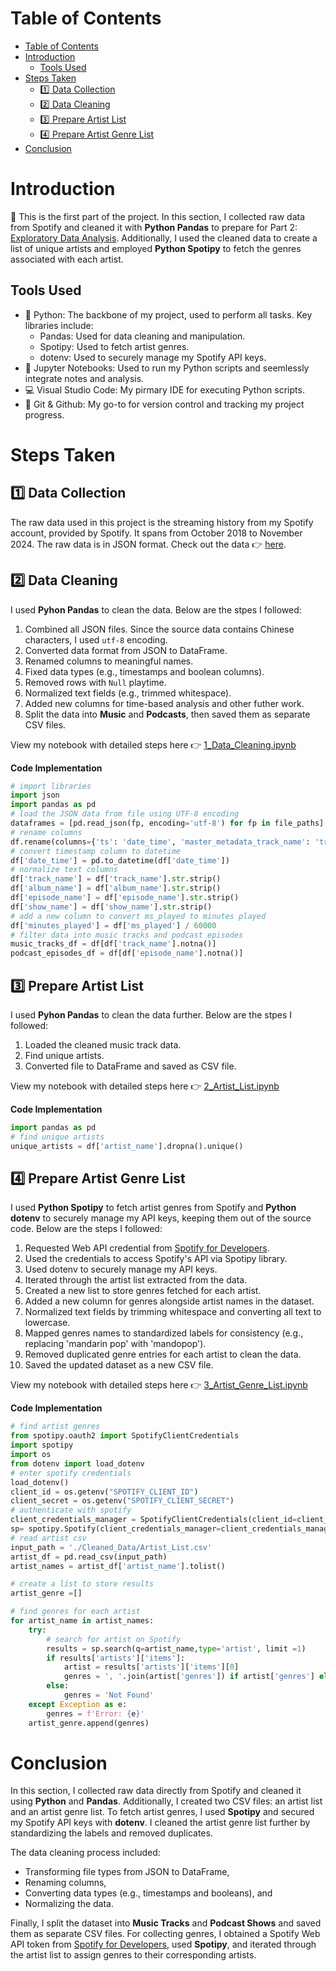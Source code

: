 # Table of Contents
- [Table of Contents](#table-of-contents)
- [Introduction](#introduction)
  - [Tools Used](#tools-used)
- [Steps Taken](#steps-taken)
  - [:one: Data Collection](#one-data-collection)
  - [:two: Data Cleaning](#two-data-cleaning)
  - [:three: Prepare Artist List](#three-prepare-artist-list)
  - [:four: Prepare Artist Genre List](#four-prepare-artist-genre-list)
- [Conclusion](#conclusion)

# Introduction
:mega: This is the first part of the project. In this section, I collected raw data from Spotify and cleaned it with **Python Pandas** to prepare for Part 2: [Exploratory Data Analysis](/2_Exploratory_Data_Analysis/). Additionally, I used the cleaned data to create a list of unique artists and employed **Python Spotipy** to fetch the genres associated with each artist.

## Tools Used
- :snake: Python: The backbone of my project, used to perform all tasks. Key libraries include:
  - Pandas: Used for data cleaning and manipulation.
  - Spotipy: Used to fetch artist genres.
  - dotenv: Used to securely manage my Spotify API keys.
- :notebook: Jupyter Notebooks: Used to run my Python scripts and seemlessly integrate notes and analysis.
- :computer: Visual Studio Code: My pirmary IDE for executing Python scripts.
- :octopus: Git & Github: My go-to for version control and tracking my project progress.
# Steps Taken
## :one: Data Collection
The raw data used in this project is the streaming history from my Spotify account, provided by Spotify. It spans from October 2018 to November 2024. The raw data is in JSON format. Check out the data :point_right: [here](/Raw_Data_Spotify_Streaming_History/).
## :two: Data Cleaning
I used **Pyhon Pandas** to clean the data. Below are the stpes I followed:
1. Combined all JSON files. Since the source data contains Chinese characters, I used `utf-8` encoding.
2. Converted data format from JSON to DataFrame.
3. Renamed columns to meaningful names.
4. Fixed data types (e.g., timestamps and boolean columns).
5. Removed rows with `Null` playtime.
6. Normalized text fields (e.g., trimmed whitespace).
7. Added new columns for time-based analysis and other futher work.
8. Split the data into **Music** and **Podcasts**, then saved them as separate CSV files.

View my notebook with detailed steps here :point_right: [1_Data_Cleaning.ipynb](/1_Data_Collection_and_Preparation/1_Data_Cleaning.ipynb)

**Code Implementation**

```python
# import libraries
import json
import pandas as pd
# load the JSON data from file using UTF-8 encoding
dataframes = [pd.read_json(fp, encoding='utf-8') for fp in file_paths]
# rename columns
df.rename(columns={'ts': 'date_time', 'master_metadata_track_name': 'track_name', 'conn_country' : 'country', 'master_metadata_album_artist_name': 'artist_name', 'master_metadata_album_album_name': 'album_name','episode_show_name': 'show_name'}, inplace=True)
# convert timestamp column to datetime
df['date_time'] = pd.to_datetime(df['date_time'])
# normalize text columns
df['track_name'] = df['track_name'].str.strip()
df['album_name'] = df['album_name'].str.strip()
df['episode_name'] = df['episode_name'].str.strip()
df['show_name'] = df['show_name'].str.strip()
# add a new column to convert ms_played to minutes played
df['minutes_played'] = df['ms_played'] / 60000
# filter data into music tracks and podcast episodes
music_tracks_df = df[df['track_name'].notna()]
podcast_episodes_df = df[df['episode_name'].notna()]
```  
## :three: Prepare Artist List
I used **Pyhon Pandas** to clean the data further. Below are the stpes I followed:  
1. Loaded the cleaned music track data.
2. Find unique artists.
3. Converted file to DataFrame and saved as CSV file.

View my notebook with detailed steps here :point_right: [2_Artist_List.ipynb](/1_Data_Collection_and_Preparation/2_Artist_List.ipynb)

**Code Implementation**

```python
import pandas as pd
# find unique artists
unique_artists = df['artist_name'].dropna().unique()
```
## :four: Prepare Artist Genre List  
I used **Python Spotipy** to fetch artist genres from Spotify and **Python dotenv** to securely manage my API keys, keeping them out of the source code. Below are the steps I followed:  
1. Requested Web API credential from [Spotify for Developers](https://developer.spotify.com/documentation/web-api/tutorials/getting-started).
2. Used the credentials to access Spotify's API via Spotipy library.
3. Used dotenv to securely manage my API keys.
4. Iterated through the artist list extracted from the data.
5. Created a new list to store genres fetched for each artist.
6. Added a new column for genres alongside artist names in the dataset.
7. Normalized text fields by trimming whitespace and converting all text to lowercase.
8. Mapped genres names to standardized labels for consistency (e.g., replacing 'mandarin pop' with 'mandopop').
9. Removed duplicated genre entries for each artist to clean the data.
10. Saved the updated dataset as a new CSV file. 

View my notebook with detailed steps here :point_right: [3_Artist_Genre_List.ipynb](/1_Data_Collection_and_Preparation/3_Artist_Genre_List.ipynb)

**Code Implementation**

```python
# find artist genres
from spotipy.oauth2 import SpotifyClientCredentials
import spotipy
import os
from dotenv import load_dotenv
# enter spotify credentials
load_dotenv()
client_id = os.getenv("SPOTIFY_CLIENT_ID")
client_secret = os.getenv("SPOTIFY_CLIENT_SECRET")
# authenticate with spotify
client_credentials_manager = SpotifyClientCredentials(client_id=client_id, client_secret= client_secret)
sp= spotipy.Spotify(client_credentials_manager=client_credentials_manager)
# read artist csv
input_path = './Cleaned_Data/Artist_List.csv'
artist_df = pd.read_csv(input_path)
artist_names = artist_df['artist_name'].tolist()

# create a list to store results
artist_genre =[]

# find genres for each artist
for artist_name in artist_names:
    try:
        # search for artist on Spotify
        results = sp.search(q=artist_name,type='artist', limit =1)
        if results['artists']['items']:
            artist = results['artists']['items'][0]
            genres = ', '.join(artist['genres']) if artist['genres'] else 'No genres found'
        else:
            genres = 'Not Found'
    except Exception as e:
        genres = f'Error: {e}'
    artist_genre.append(genres)
```

# Conclusion
In this section, I collected raw data directly from Spotify and cleaned it using **Python** and **Pandas**. Additionally, I created two CSV files: an artist list and an artist genre list. To fetch artist genres, I used **Spotipy** and secured my Spotify API keys with **dotenv**. I cleaned the artist genre list further by standardizing the labels and removed duplicates. 

The data cleaning process included:
- Transforming file types from JSON to DataFrame,
- Renaming columns,
- Converting data types (e.g., timestamps and booleans), and
- Normalizing the data.  

Finally, I split the dataset into **Music Tracks** and **Podcast Shows** and saved them as separate CSV files. For collecting genres, I obtained a Spotify Web API token from [Spotify for Developers](https://developer.spotify.com/documentation/web-api/tutorials/getting-started), used **Spotipy**, and iterated through the artist list to assign genres to their corresponding artists.